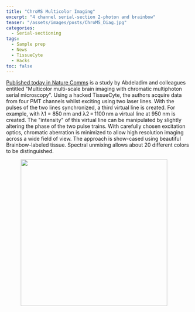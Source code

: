 ```yaml
---
title: "ChroMS Multicolor Imaging"
excerpt: "4 channel serial-section 2-photon and brainbow"
teaser: "/assets/images/posts/ChroMS_Diag.jpg"
categories:
  - Serial-sectioning
tags: 
  - Sample prep
  - News
  - TissueCyte
  - Hacks
toc: false
---
```

 
[Published today in Nature Comms](https://www.ncbi.nlm.nih.gov/pmc/articles/PMC6458155/) is a study by Abdeladim and colleagues entitled "Multicolor multi-scale brain imaging with chromatic multiphoton serial microscopy".
Using a hacked TissueCyte, the authors acquire data from four PMT channels whilst exciting using two laser lines. 
With the pulses of the two lines synchronized, a third virtual line is created. 
For example, with λ1 = 850 nm and λ2 = 1100 nm a virtual line at 950 nm is created. 
The "intensity" of this virtual line can be manipulated by slightly altering the phase of the two pulse trains. 
With carefully chosen excitation optics, chromatic aberration is minimized to allow high resolution imaging across a wide field of view. 
The approach is show-cased using beautiful Brainbow-labeled tissue. 
Spectral unmixing allows about 20 different colors to be distinguished. 


<figure>
        <img width="400px" src="{{ site.baseurl }}/assets/images/posts/ChroMS_cells.jpg" >
</figure>


